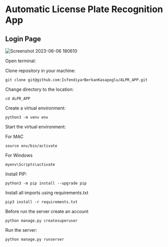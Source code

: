 # Automatic License Plate Recognition App

## Login Page
![Screenshot 2023-06-06 180610](https://github.com/WhispValky/ALPR-Finish/assets/92744133/a6aa7b41-18bf-4f06-96b8-91e363677166)



Open terminal:

Clone repository in your machine:
```
git clone git@github.com:IsfendiyarBerkanKasapoglu/ALPR_APP.git
```

Change directory to the location:
```
cd ALPR_APP
```

Create a virtual environment:
``` 
python3 -m venv env
```

Start the virtual environment:

For MAC
```
source env/bin/activate
```
For Windows

```
myenv\Scripts\activate
```
Install PIP:
```
python3 -m pip install --upgrade pip
```

Install all imports using requirements.txt
```
pip3 install -r requirements.txt 
```

Before run the server create an account
```
python manage.py createsuperuser
```

Run the server:
```
python manage.py runserver
```


